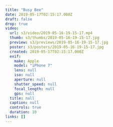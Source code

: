 ```yaml
---
title: "Busy Bee"
date: 2019-05-17T02:15:17.000Z
draft: false
drop: true
video:
  url: s3/video/2019-05-16-19-15-17.mp4
  thumb: s3/thumbs/2019-05-16-19-15-17.jpg
  preview: s3/previews/2019-05-16-19-15-17.jpg
  poster: s3/posters/2019-05-16-19-15-17.jpg
  created: 2019-05-17T02:15:17.000Z
  exif:
    make: Apple
    model: "iPhone 7"
    lens: null
    iso: null
    aperture: null
    shutter_speed: null
    focal_length: null
    gps: null
  title: null
  caption: null
  controls: true
  duration: 10
links: []
---
```

